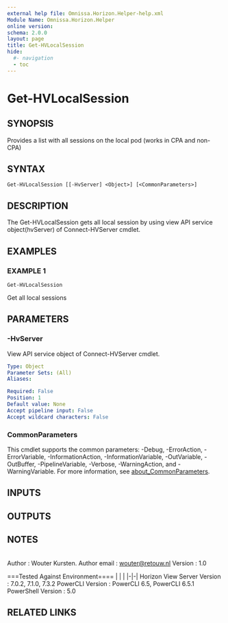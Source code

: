 ```yaml
---
external help file: Omnissa.Horizon.Helper-help.xml
Module Name: Omnissa.Horizon.Helper
online version:
schema: 2.0.0
layout: page
title: Get-HVLocalSession
hide:
  #- navigation
  - toc
---
```


# Get-HVLocalSession

## SYNOPSIS
Provides a list with all sessions on the local pod (works in CPA and non-CPA)

## SYNTAX

```
Get-HVLocalSession [[-HvServer] <Object>] [<CommonParameters>]
```

## DESCRIPTION
The Get-HVLocalSession gets all local session by using view API service object(hvServer) of Connect-HVServer cmdlet.

## EXAMPLES

### EXAMPLE 1
```
Get-HVLocalSession
```

Get all local sessions

## PARAMETERS

### -HvServer
View API service object of Connect-HVServer cmdlet.

```yaml
Type: Object
Parameter Sets: (All)
Aliases:

Required: False
Position: 1
Default value: None
Accept pipeline input: False
Accept wildcard characters: False
```

### CommonParameters
This cmdlet supports the common parameters: -Debug, -ErrorAction, -ErrorVariable, -InformationAction, -InformationVariable, -OutVariable, -OutBuffer, -PipelineVariable, -Verbose, -WarningAction, and -WarningVariable. For more information, see [about_CommonParameters](http://go.microsoft.com/fwlink/?LinkID=113216).

## INPUTS

## OUTPUTS

## NOTES
| | |
|-|-|
Author                      : Wouter Kursten.
Author email                : wouter@retouw.nl
Version                     : 1.0

===Tested Against Environment====
| | |
|-|-|
Horizon View Server Version : 7.0.2, 7.1.0, 7.3.2
PowerCLI Version            : PowerCLI 6.5, PowerCLI 6.5.1
PowerShell Version          : 5.0

## RELATED LINKS
